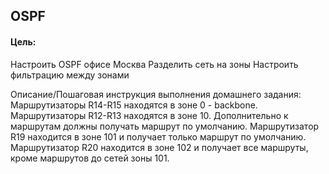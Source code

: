 ##                                 OSPF
#### Цель:
Настроить OSPF офисе Москва
Разделить сеть на зоны
Настроить фильтрацию между зонами


Описание/Пошаговая инструкция выполнения домашнего задания:
Маршрутизаторы R14-R15 находятся в зоне 0 - backbone.
Маршрутизаторы R12-R13 находятся в зоне 10. Дополнительно к маршрутам должны получать маршрут по умолчанию.
Маршрутизатор R19 находится в зоне 101 и получает только маршрут по умолчанию.
Маршрутизатор R20 находится в зоне 102 и получает все маршруты, кроме маршрутов до сетей зоны 101.
